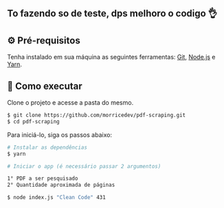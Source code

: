 ## To fazendo so de teste, dps melhoro o codigo 👌

## ⚙️ Pré-requisitos
Tenha instalado em sua máquina as seguintes ferramentas:
[Git](https://git-scm.com), [Node.js](https://nodejs.org/en/) e [Yarn](https://yarnpkg.com/).

## 🚀 Como executar

Clone o projeto e acesse a pasta do mesmo.

```bash
$ git clone https://github.com/morricedev/pdf-scraping.git
$ cd pdf-scraping
```

Para iniciá-lo, siga os passos abaixo:

```bash
# Instalar as dependências
$ yarn

# Iniciar o app (é necessário passar 2 argumentos)

1° PDF a ser pesquisado
2° Quantidade aproximada de páginas

$ node index.js "Clean Code" 431
